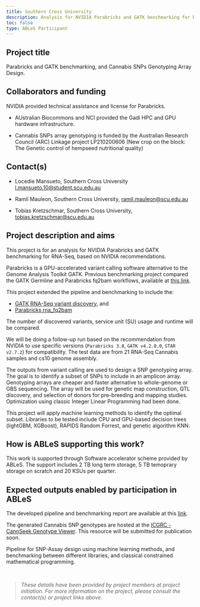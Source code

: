 ```yaml
---
title: Southern Cross University
description: Analysis for NVIDIA Parabricks and GATK benchmarking for RNA-Seq, based on NVIDIA recommendations as well as for designing probes for an amplicon-based SNP array genotyping platform.
toc: false
type: ABLeS Participant
---
```


## Project title

Parabricks and GATK benchmarking, and Cannabis SNPs Genotyping Array Design.

## Collaborators and funding

NVIDIA provided technical assistance and license for Parabricks.

- AUstralian Biocommons and NCI provided the Gadi HPC and GPU hardware infrastructure.

- Cannabis SNPs array genotyping is funded by the Australian Research Council (ARC) Linkage project LP210200606 (New crop on the block: The Genetic control of hempseed nutritional quality)

## Contact(s)

- Locedie Mansueto, Southern Cross University <l.mansueto.10@student.scu.edu.au>

- Ramil Mauleon, Southern Cross University, <ramil.mauleon@scu.edu.au>

- Tobias Kretzschmar, Southern Cross University, <tobias.kretzschmar@scu.edu.au>

## Project description and aims

This project is for an analysis for NVIDIA Parabricks and GATK benchmarking for RNA-Seq, based on NVIDIA recommendations.

Parabricks is a GPU-accelerated variant calling software alternative to the Genome Analysis
Toolkit GATK. Previous benchmarking project compared the GATK Germline and
Parabricks fq2bam workflows, available at [this link](https://github.com/Southern-Cross-Plant-Science/GATK-Parabricks_benchmarking_Gadi_NCI).

This project extended the pipeline and benchmarking to include the:

- [GATK RNA-Seq variant discovery](https://gatk.broadinstitute.org/hc/en-us/articles/360035531192-RNAseq-short-variant-discovery-SNPs-Indels-), and
- [Parabricks rna_fq2bam](https://docs.nvidia.com/clara/parabricks/3.8.0/Documentation/ToolDocs/man_rna_fq2bam.html)

The number of discovered variants, service unit (SU) usage and runtime will be compared.

We will be doing a follow-up run based on the recommendation from NVIDIA to use specific versions (`Parabricks 3.8`, `GATK v4.2.0.0`, `STAR v2.7.2`) for compatibility. The test data are from 21 RNA-Seq Cannabis samples and cs10 genome assembly.

The outputs from variant calling are used to design a SNP genotyping array. The goal is to identify a subset of SNPs to include in an amplicon array. Genotyping arrays are cheaper and faster alternative to whole-genome or GBS sequencing. The array will be used for genetic map construction, QTL discovery, and selection of donors for pre-breeding and
mapping studies. Optimization using classic Integer Linear Programming had been done.

This project will apply machine learning methods to identify the optimal subset. Libraries to
be tested include CPU and GPU-based decision trees (lightGBM, XGBoost), RAPIDS
Random Forrest, and genetic algorithm KNN.

## How is ABLeS supporting this work?

This work is supported through Software accelerator scheme provided by ABLeS. The support includes 2 TB long term storage, 5 TB temoprary storage on scratch and 20 KSUs per quarter.

## Expected outputs enabled by participation in ABLeS

The developed pipeline and benchmarking report are available at this [link](https://github.com/Southern-Cross-Plant-Science/GATK-Parabricks_benchmarking_Gadi_NCI).

The generated Cannabis SNP genotypes are hosted at the [ICGRC - CannSeek Genotype Viewer](https://icgrc.info/genotype_viewer). This resource will be submitted for publication soon.

Pipeline for SNP-Assay design using machine learning methods, and benchmarking between different libraries, and classical constrained mathematical programming.

<br/>

> _These details have been provided by project members at project initiation. For more information on the project, please consult the contact(s) or project links above._
